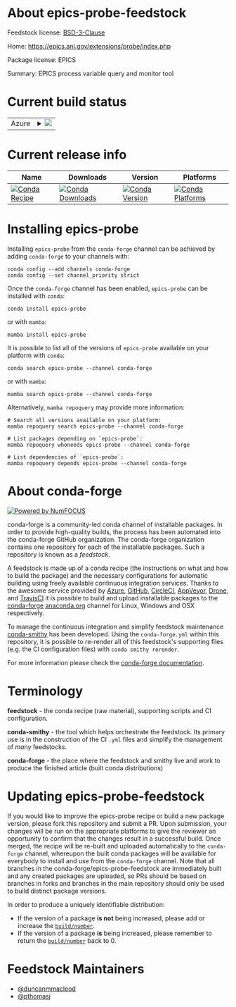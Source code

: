 About epics-probe-feedstock
===========================

Feedstock license: [BSD-3-Clause](https://github.com/conda-forge/epics-probe-feedstock/blob/main/LICENSE.txt)

Home: https://epics.anl.gov/extensions/probe/index.php

Package license: EPICS

Summary: EPICS process variable query and monitor tool

Current build status
====================


<table>
    
  <tr>
    <td>Azure</td>
    <td>
      <details>
        <summary>
          <a href="https://dev.azure.com/conda-forge/feedstock-builds/_build/latest?definitionId=15660&branchName=main">
            <img src="https://dev.azure.com/conda-forge/feedstock-builds/_apis/build/status/epics-probe-feedstock?branchName=main">
          </a>
        </summary>
        <table>
          <thead><tr><th>Variant</th><th>Status</th></tr></thead>
          <tbody><tr>
              <td>linux_64</td>
              <td>
                <a href="https://dev.azure.com/conda-forge/feedstock-builds/_build/latest?definitionId=15660&branchName=main">
                  <img src="https://dev.azure.com/conda-forge/feedstock-builds/_apis/build/status/epics-probe-feedstock?branchName=main&jobName=linux&configuration=linux%20linux_64_" alt="variant">
                </a>
              </td>
            </tr>
          </tbody>
        </table>
      </details>
    </td>
  </tr>
</table>

Current release info
====================

| Name | Downloads | Version | Platforms |
| --- | --- | --- | --- |
| [![Conda Recipe](https://img.shields.io/badge/recipe-epics--probe-green.svg)](https://anaconda.org/conda-forge/epics-probe) | [![Conda Downloads](https://img.shields.io/conda/dn/conda-forge/epics-probe.svg)](https://anaconda.org/conda-forge/epics-probe) | [![Conda Version](https://img.shields.io/conda/vn/conda-forge/epics-probe.svg)](https://anaconda.org/conda-forge/epics-probe) | [![Conda Platforms](https://img.shields.io/conda/pn/conda-forge/epics-probe.svg)](https://anaconda.org/conda-forge/epics-probe) |

Installing epics-probe
======================

Installing `epics-probe` from the `conda-forge` channel can be achieved by adding `conda-forge` to your channels with:

```
conda config --add channels conda-forge
conda config --set channel_priority strict
```

Once the `conda-forge` channel has been enabled, `epics-probe` can be installed with `conda`:

```
conda install epics-probe
```

or with `mamba`:

```
mamba install epics-probe
```

It is possible to list all of the versions of `epics-probe` available on your platform with `conda`:

```
conda search epics-probe --channel conda-forge
```

or with `mamba`:

```
mamba search epics-probe --channel conda-forge
```

Alternatively, `mamba repoquery` may provide more information:

```
# Search all versions available on your platform:
mamba repoquery search epics-probe --channel conda-forge

# List packages depending on `epics-probe`:
mamba repoquery whoneeds epics-probe --channel conda-forge

# List dependencies of `epics-probe`:
mamba repoquery depends epics-probe --channel conda-forge
```


About conda-forge
=================

[![Powered by
NumFOCUS](https://img.shields.io/badge/powered%20by-NumFOCUS-orange.svg?style=flat&colorA=E1523D&colorB=007D8A)](https://numfocus.org)

conda-forge is a community-led conda channel of installable packages.
In order to provide high-quality builds, the process has been automated into the
conda-forge GitHub organization. The conda-forge organization contains one repository
for each of the installable packages. Such a repository is known as a *feedstock*.

A feedstock is made up of a conda recipe (the instructions on what and how to build
the package) and the necessary configurations for automatic building using freely
available continuous integration services. Thanks to the awesome service provided by
[Azure](https://azure.microsoft.com/en-us/services/devops/), [GitHub](https://github.com/),
[CircleCI](https://circleci.com/), [AppVeyor](https://www.appveyor.com/),
[Drone](https://cloud.drone.io/welcome), and [TravisCI](https://travis-ci.com/)
it is possible to build and upload installable packages to the
[conda-forge](https://anaconda.org/conda-forge) [anaconda.org](https://anaconda.org/)
channel for Linux, Windows and OSX respectively.

To manage the continuous integration and simplify feedstock maintenance
[conda-smithy](https://github.com/conda-forge/conda-smithy) has been developed.
Using the ``conda-forge.yml`` within this repository, it is possible to re-render all of
this feedstock's supporting files (e.g. the CI configuration files) with ``conda smithy rerender``.

For more information please check the [conda-forge documentation](https://conda-forge.org/docs/).

Terminology
===========

**feedstock** - the conda recipe (raw material), supporting scripts and CI configuration.

**conda-smithy** - the tool which helps orchestrate the feedstock.
                   Its primary use is in the construction of the CI ``.yml`` files
                   and simplify the management of *many* feedstocks.

**conda-forge** - the place where the feedstock and smithy live and work to
                  produce the finished article (built conda distributions)


Updating epics-probe-feedstock
==============================

If you would like to improve the epics-probe recipe or build a new
package version, please fork this repository and submit a PR. Upon submission,
your changes will be run on the appropriate platforms to give the reviewer an
opportunity to confirm that the changes result in a successful build. Once
merged, the recipe will be re-built and uploaded automatically to the
`conda-forge` channel, whereupon the built conda packages will be available for
everybody to install and use from the `conda-forge` channel.
Note that all branches in the conda-forge/epics-probe-feedstock are
immediately built and any created packages are uploaded, so PRs should be based
on branches in forks and branches in the main repository should only be used to
build distinct package versions.

In order to produce a uniquely identifiable distribution:
 * If the version of a package **is not** being increased, please add or increase
   the [``build/number``](https://docs.conda.io/projects/conda-build/en/latest/resources/define-metadata.html#build-number-and-string).
 * If the version of a package **is** being increased, please remember to return
   the [``build/number``](https://docs.conda.io/projects/conda-build/en/latest/resources/define-metadata.html#build-number-and-string)
   back to 0.

Feedstock Maintainers
=====================

* [@duncanmmacleod](https://github.com/duncanmmacleod/)
* [@pthomasj](https://github.com/pthomasj/)

